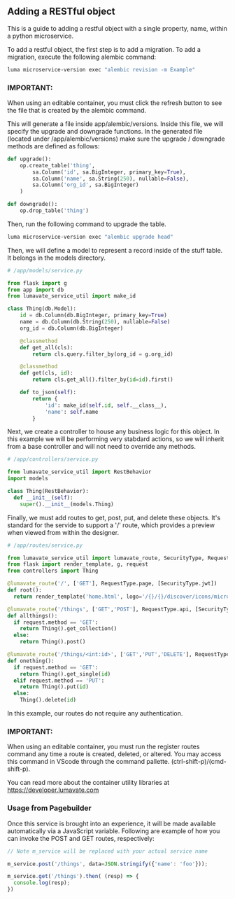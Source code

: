 


## Adding a RESTful object

This is a guide to adding a restful object with a single property, name, within a python microservice.

To add a restful object, the first step is to add a migration. To add a migration, execute the following alembic command:
```bash
luma microservice-version exec "alembic revision -m Example"
```
### IMPORTANT:
  When using an editable container, you must click the refresh button to see the file that is created by the alembic command.

This will generate a file inside app/alembic/versions. Inside this file, we will specify the upgrade and downgrade functions.
In the generated file (located under /app/alembic/versions) make sure the upgrade / downgrade methods are defined as follows:
```python
def upgrade():
    op.create_table('thing',
        sa.Column('id', sa.BigInteger, primary_key=True),
        sa.Column('name', sa.String(250), nullable=False),
        sa.Column('org_id', sa.BigInteger)
    )

def downgrade():
    op.drop_table('thing')
```
Then, run the following command to upgrade the table.
```bash
luma microservice-version exec "alembic upgrade head"
```

Then, we will define a model to represent a record inside of the stuff table. It belongs in the models directory.
```python
# /app/models/service.py

from flask import g
from app import db
from lumavate_service_util import make_id

class Thing(db.Model):
    id = db.Column(db.BigInteger, primary_key=True)
    name = db.Column(db.String(250), nullable=False)
    org_id = db.Column(db.BigInteger)

    @classmethod
    def get_all(cls):
        return cls.query.filter_by(org_id = g.org_id)

    @classmethod
    def get(cls, id):
        return cls.get_all().filter_by(id=id).first()

    def to_json(self):
        return {
            'id': make_id(self.id, self.__class__),
            'name': self.name
        }

```

Next, we create a controller to house any business logic for this object.  In this example we will be performing very stabdard
actions, so we will inherit from a base controller and will not need to override any methods.
```python
# /app/controllers/service.py

from lumavate_service_util import RestBehavior
import models

class Thing(RestBehavior):
  def __init__(self):
    super().__init__(models.Thing)
```


Finally, we must add routes to get, post, put, and delete these objects.  It's standard for the servide to support a '/' route, which provides a preview when viewed from within the designer.
```python
# /app/routes/service.py

from lumavate_service_util import lumavate_route, SecurityType, RequestType
from flask import render_template, g, request
from controllers import Thing

@lumavate_route('/', ['GET'], RequestType.page, [SecurityType.jwt])
def root():
  return render_template('home.html', logo='/{}/{}/discover/icons/microservice.png'.format(g.integration_cloud, g.widget_type))

@lumavate_route('/things', ['GET','POST'], RequestType.api, [SecurityType.none])
def allthings():
  if request.method == 'GET':
    return Thing().get_collection()
  else:
    return Thing().post()

@lumavate_route('/things/<int:id>', ['GET','PUT','DELETE'], RequestType.api, [SecurityType.none])
def onething():
  if request.method == 'GET':
    return Thing().get_single(id)
  elif request.method == 'PUT':
    return Thing().put(id)
  else:
    Thing().delete(id)
```
In this example, our routes do not require any authentication.

### IMPORTANT:
  When using an editable container, you must run the register routes command any time a route is created, deleted, or altered.
You may access this command in VScode through the command pallette. (ctrl-shift-p)/(cmd-shift-p).


You can read more about the container utility libraries at https://developer.lumavate.com

### Usage from Pagebuilder

Once this service is brought into an experience, it will be made available automatically via a JavaScript variable.  Following are example of how you can invoke the POST and GET routes, respectively:

```javascript
// Note m_service will be replaced with your actual service name

m_service.post('/things', data=JSON.stringify({'name': 'foo'}));

m_service.get('/things').then( (resp) => {
  console.log(resp);
})
```












